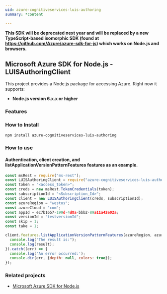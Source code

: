 ```yaml
---
uid: azure-cognitiveservices-luis-authoring
summary: *content

---
```

**This SDK will be deprecated next year and will be replaced by a new TypeScript-based isomorphic SDK (found at https://github.com/Azure/azure-sdk-for-js) which works on Node.js and browsers.**
## Microsoft Azure SDK for Node.js - LUISAuthoringClient

This project provides a Node.js package for accessing Azure. Right now it supports:
- **Node.js version 6.x.x or higher**

### Features


### How to Install

```bash
npm install azure-cognitiveservices-luis-authoring
```

### How to use

#### Authentication, client creation, and listApplicationVersionPatternFeatures features as an example.

```javascript
const msRest = require("ms-rest");
const LUISAuthoringClient = require("azure-cognitiveservices-luis-authoring");
const token = "<access_token>";
const creds = new msRest.TokenCredentials(token);
const subscriptionId = "<Subscription_Id>";
const client = new LUISAuthoringClient(creds, subscriptionId);
const azureRegion = "westus";
const azureCloud = "com";
const appId = ec7b1657-199d-4d8a-bbb2-89a11a42e02a;
const versionId = "testversionId";
const skip = 1;
const take = 1;

client.features.listApplicationVersionPatternFeatures(azureRegion, azureCloud, appId, versionId, skip, take).then((result) => {
  console.log("The result is:");
  console.log(result);
}).catch((err) => {
  console.log('An error occurred:');
  console.dir(err, {depth: null, colors: true});
});
```

### Related projects

- [Microsoft Azure SDK for Node.js](https://github.com/Azure/azure-sdk-for-node)
